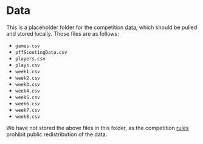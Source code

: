 # Data
This is a placeholder folder for the competition [data](https://www.kaggle.com/competitions/nfl-big-data-bowl-2023/data), which should be pulled and stored locally. Those files are as follows: 
- `games.csv`
- `pffScoutingData.csv`
- `players.csv`
- `plays.csv`
- `week1.csv`
- `week2.csv`
- `week3.csv`
- `week4.csv`
- `week5.csv`
- `week6.csv`
- `week7.csv`
- `week8.csv`

We have not stored the above files in this folder, as the competition [rules](https://www.kaggle.com/competitions/nfl-big-data-bowl-2023/rules) prohibit public redistribution of the data.
